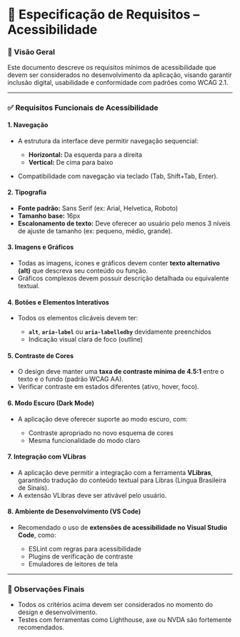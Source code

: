 # 📘 Especificação de Requisitos – Acessibilidade

### 🧩 Visão Geral

Este documento descreve os requisitos mínimos de acessibilidade que devem ser considerados no desenvolvimento da aplicação, visando garantir inclusão digital, usabilidade e conformidade com padrões como WCAG 2.1.

---

### ✅ Requisitos Funcionais de Acessibilidade

#### 1. **Navegação**

* A estrutura da interface deve permitir navegação sequencial:

  * **Horizontal:** Da esquerda para a direita
  * **Vertical:** De cima para baixo
* Compatibilidade com navegação via teclado (Tab, Shift+Tab, Enter).

#### 2. **Tipografia**

* **Fonte padrão:** Sans Serif (ex: Arial, Helvetica, Roboto)
* **Tamanho base:** 16px
* **Escalonamento de texto:** Deve oferecer ao usuário pelo menos 3 níveis de ajuste de tamanho (ex: pequeno, médio, grande).

#### 3. **Imagens e Gráficos**

* Todas as imagens, ícones e gráficos devem conter **texto alternativo (alt)** que descreva seu conteúdo ou função.
* Gráficos complexos devem possuir descrição detalhada ou equivalente textual.

#### 4. **Botões e Elementos Interativos**

* Todos os elementos clicáveis devem ter:

  * **`alt`**, **`aria-label`** ou **`aria-labelledby`** devidamente preenchidos
  * Indicação visual clara de foco (outline)

#### 5. **Contraste de Cores**

* O design deve manter uma **taxa de contraste mínima de 4.5:1** entre o texto e o fundo (padrão WCAG AA).
* Verificar contraste em estados diferentes (ativo, hover, foco).

#### 6. **Modo Escuro (Dark Mode)**

* A aplicação deve oferecer suporte ao modo escuro, com:

  * Contraste apropriado no novo esquema de cores
  * Mesma funcionalidade do modo claro

#### 7. **Integração com VLibras**

* A aplicação deve permitir a integração com a ferramenta **VLibras**, garantindo tradução do conteúdo textual para Libras (Língua Brasileira de Sinais).
* A extensão VLibras deve ser ativável pelo usuário.

#### 8. **Ambiente de Desenvolvimento (VS Code)**

* Recomendado o uso de **extensões de acessibilidade no Visual Studio Code**, como:

  * ESLint com regras para acessibilidade
  * Plugins de verificação de contraste
  * Emuladores de leitores de tela

---

### 📝 Observações Finais

* Todos os critérios acima devem ser considerados no momento do design e desenvolvimento.
* Testes com ferramentas como Lighthouse, axe ou NVDA são fortemente recomendados.


